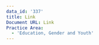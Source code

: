 ```yaml
---
data_id: '337'
title: Link
Document URL: Link
Practice Area:
  - 'Education, Gender and Youth'
---
```

